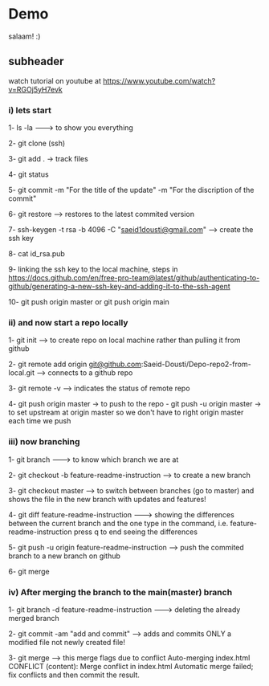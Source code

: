 # Demo

salaam! :)

## subheader

watch tutorial on youtube at 
https://www.youtube.com/watch?v=RGOj5yH7evk

### i) lets start

1- ls -la ---> to show you everything

2- git clone (ssh)

3- git add .  -> track files

4- git status

5- git commit -m "For the title of the update" -m "For the discription of the commit"

6- git restore --> restores to the latest commited version

7- ssh-keygen -t rsa -b 4096 -C "saeid1dousti@gmail.com"  -->  create the ssh key

8- cat id_rsa.pub

9- linking the ssh key to the local machine, 
    steps in https://docs.github.com/en/free-pro-team@latest/github/authenticating-to-github/generating-a-new-ssh-key-and-adding-it-to-the-ssh-agent

10- git push origin master
 or git push origin main
      
### ii) and now start a repo locally

1- git init --> to create repo on local machine rather than pulling it from github

2- git remote add origin git@github.com:Saeid-Dousti/Depo-repo2-from-local.git   -->  connects to a github repo    

3- git remote -v --> indicates the status of remote repo

4- git push origin master  -> to push to the repo
       -  git push -u origin master -> to set upstream at origin master so we don't have to right origin master each time we push

### iii) now branching

1- git branch ---> to know which branch we are at

2- git checkout -b feature-readme-instruction  --> to create a new branch

3- git checkout master --> to switch between branches (go to master) and shows the file in the new branch with updates and features!

4- git diff feature-readme-instruction     --->  showing the differences between the current branch and the one type in the command, i.e. feature-readme-instruction
    press q to end seeing the differences
    
5- git push -u origin feature-readme-instruction --> push the commited branch to a new branch on github

6- git merge 

### iv) After merging the branch to the main(master) branch

1- git branch -d feature-readme-instruction  ---> deleting the already merged branch

2- git commit -am "add and commit"  --> adds and commits ONLY a modified file not newly created file!

3- git merge --> this merge flags due to conflict
        Auto-merging index.html
        CONFLICT (content): Merge conflict in index.html
        Automatic merge failed; fix conflicts and then commit the result.



